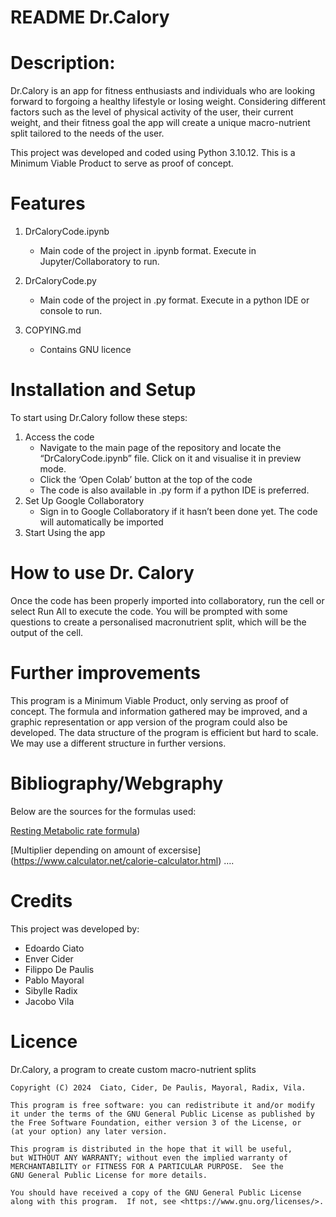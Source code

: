 # **README Dr.Calory**

# Description:

Dr.Calory is an app for fitness enthusiasts and individuals who are looking forward to forgoing a healthy lifestyle or losing weight. Considering different factors such as the level of physical activity of the user, their current weight, and their fitness goal the app will create a unique macro-nutrient split tailored to the needs of the user.

This project was developed and coded using Python 3.10.12. This is a Minimum Viable Product to serve as proof of concept.

# Features

1. DrCaloryCode.ipynb
   - Main code of the project in .ipynb format. Execute in Jupyter/Collaboratory to run.
  
3. DrCaloryCode.py
   - Main code of the project in .py format. Execute in a python IDE or console to run.
  
5. COPYING.md
   - Contains GNU licence


# Installation and Setup

To start using Dr.Calory follow these steps:

1. Access the code
   - Navigate to the main page of the repository and locate the “DrCaloryCode.ipynb” file. Click on it and visualise it in preview mode.
   - Click the ‘Open Colab’ button at the top of the code
   - The code is also available in .py form if a python IDE is preferred.
2. Set Up Google Collaboratory
   - Sign in to Google Collaboratory if it hasn’t been done yet. The code will automatically be imported 
3. Start Using the app

# How to use Dr. Calory

Once the code has been properly imported into collaboratory, run the cell or select Run All to execute the code. You will be prompted with some questions to create a personalised macronutrient split, which will be the output of the cell. 

# Further improvements

This program is a Minimum Viable Product, only serving as proof of concept. The formula and information gathered may be improved, and a graphic representation or app version of the program could also be developed. The data structure of the program is efficient but hard to scale. We may use a different structure in further versions.

# Bibliography/Webgraphy

Below are the sources for the formulas used:

[Resting Metabolic rate formula](https://www.garnethealth.org/news/basal-metabolic-rate-calculator))

[Multiplier depending on amount of excersise] 
(https://www.calculator.net/calorie-calculator.html)
….

# Credits
This project was developed by:
- Edoardo Ciato 
- Enver Cider
- Filippo De Paulis 
- Pablo Mayoral
- Sibylle Radix
- Jacobo Vila


# Licence 

Dr.Calory, a program to create custom macro-nutrient splits

    Copyright (C) 2024  Ciato, Cider, De Paulis, Mayoral, Radix, Vila.

    This program is free software: you can redistribute it and/or modify
    it under the terms of the GNU General Public License as published by
    the Free Software Foundation, either version 3 of the License, or
    (at your option) any later version.

    This program is distributed in the hope that it will be useful,
    but WITHOUT ANY WARRANTY; without even the implied warranty of
    MERCHANTABILITY or FITNESS FOR A PARTICULAR PURPOSE.  See the
    GNU General Public License for more details.

    You should have received a copy of the GNU General Public License
    along with this program.  If not, see <https://www.gnu.org/licenses/>.
